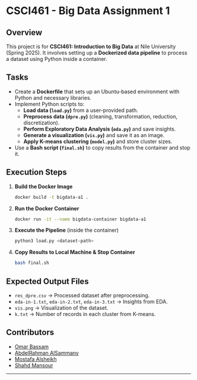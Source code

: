 # CSCI461 - Big Data Assignment 1

## Overview

This project is for **CSCI461: Introduction to Big Data** at Nile University (Spring 2025). It involves setting up a **Dockerized data pipeline** to process a dataset using Python inside a container.

## Tasks

- Create a **Dockerfile** that sets up an Ubuntu-based environment with Python and necessary libraries.
- Implement Python scripts to:
  - **Load data (`load.py`)** from a user-provided path.
  - **Preprocess data (`dpre.py`)** (cleaning, transformation, reduction, discretization).
  - **Perform Exploratory Data Analysis (`eda.py`)** and save insights.
  - **Generate a visualization (`vis.py`)** and save it as an image.
  - **Apply K-means clustering (`model.py`)** and store cluster sizes.
- Use a **Bash script (`final.sh`)** to copy results from the container and stop it.

## Execution Steps

1. **Build the Docker Image**

   ```sh
   docker build -t bigdata-a1 .  
   ```

2. **Run the Docker Container**

   ```sh
   docker run -it --name bigdata-container bigdata-a1  
   ```

3. **Execute the Pipeline** (inside the container)

   ```sh
   python3 load.py <dataset-path>  
   ```

4. **Copy Results to Local Machine & Stop Container**

   ```sh
   bash final.sh  
   ```

## Expected Output Files

- `res_dpre.csv` → Processed dataset after preprocessing.
- `eda-in-1.txt`, `eda-in-2.txt`, `eda-in-3.txt` → Insights from EDA.
- `vis.png` → Visualization of the dataset.
- `k.txt` → Number of records in each cluster from K-means.

## Contributors

- [Omar Bassam](https://github.com/OmarBassamTawfik)  
- [AbdelRahman AlSammany](https://github.com/Sammany1)  
- [Mostafa Alsheikh](https://github.com/Mostafa-alsheikh)
- [Shahd Mansour]()  

---

